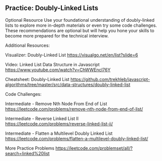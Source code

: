 ## Practice: Doubly-Linked Lists

Optional Resource
Use your foundational understanding of doubly-linked lists to explore more in-depth materials or even try some code challenges. These recommendations are optional but will help you hone your skills to become more prepared for the technical interview.

Additional Resources:

Visualizer: Doubly-Linked List
https://visualgo.net/en/list?slide=6

Video: Linked List Data Structure in Javascript
https://www.youtube.com/watch?v=ChWWEncl76Y

Cheatsheet: Doubly-Linked List
https://github.com/trekhleb/javascript-algorithms/tree/master/src/data-structures/doubly-linked-list

Code Challenges:

Intermediate - Remove Nth Node From End of List
https://leetcode.com/problems/remove-nth-node-from-end-of-list/

Intermediate - Reverse Linked List II
https://leetcode.com/problems/reverse-linked-list-ii/

Intermediate - Flatten a Multilevel Doubly Linked List
https://leetcode.com/problems/flatten-a-multilevel-doubly-linked-list/

More Practice Problems
https://leetcode.com/problemset/all/?search=linked%20list
